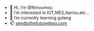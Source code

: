 - 👋 Hi, I’m @Nmoumou
- 👀 I’m interested in IOT,MES,Apriso,etc...
- 🌱 I’m currently learning golang
- 📫 sendtothefuture@qq.com

<!---
Nmoumou/Nmoumou is a ✨ special ✨ repository because its `README.md` (this file) appears on your GitHub profile.
You can click the Preview link to take a look at your changes.
--->
